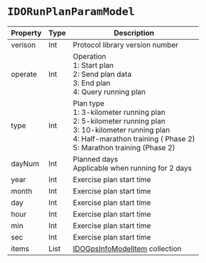 # `IDORunPlanParamModel`

| Property | Type | Description |
| ----------- | ------- | ------------ |
| verison | Int | Protocol library version number |
| operate | Int | Operation<br/>1: Start plan<br/>2: Send plan data<br/>3: End plan<br/>4: Query running plan |
| type | Int | Plan type<br/>1: 3-kilometer running plan<br/>2: 5-kilometer running plan<br/>3: 10-kilometer running plan<br/>4: Half-marathon training ( Phase 2)<br/>5: Marathon training (Phase 2) |
| dayNum | Int | Planned days<br/>Applicable when running for 2 days |
| year | Int | Exercise plan start time |
| month | Int | Exercise plan start time |
| day | Int | Exercise plan start time |
| hour | Int | Exercise plan start time |
| min | Int | Exercise plan start time |
| sec | Int | Exercise plan start time |
| items | List<IDOGpsInfoModelItem> | [IDOGpsInfoModelItem](IDOGpsInfoModelItem.md) collection |
